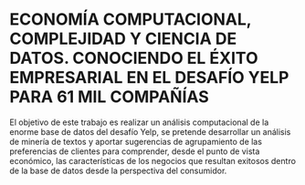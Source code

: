 # ECONOMÍA COMPUTACIONAL, COMPLEJIDAD Y CIENCIA DE DATOS. CONOCIENDO EL ÉXITO EMPRESARIAL EN EL DESAFÍO YELP PARA 61 MIL COMPAÑÍAS


El objetivo de este trabajo es realizar un análisis computacional de la enorme base de datos del desafío Yelp, se pretende desarrollar un análisis de minería de textos y aportar sugerencias de agrupamiento de las preferencias de clientes para comprender, desde el punto de vista económico, las características de los negocios que resultan exitosos dentro de la base de datos desde la perspectiva del consumidor.
